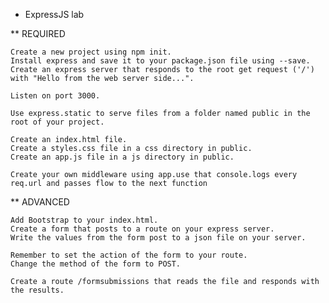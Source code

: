 * ExpressJS lab
  

** REQUIRED

    Create a new project using npm init.
    Install express and save it to your package.json file using --save.
    Create an express server that responds to the root get request ('/') with "Hello from the web server side...".

    Listen on port 3000.

    Use express.static to serve files from a folder named public in the root of your project.

    Create an index.html file.
    Create a styles.css file in a css directory in public.
    Create an app.js file in a js directory in public.

    Create your own middleware using app.use that console.logs every req.url and passes flow to the next function

** ADVANCED

    Add Bootstrap to your index.html.
    Create a form that posts to a route on your express server.
    Write the values from the form post to a json file on your server.

    Remember to set the action of the form to your route.
    Change the method of the form to POST.

    Create a route /formsubmissions that reads the file and responds with the results.
